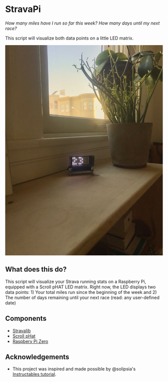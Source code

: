 # StravaPi

*How many miles have I run so far this week? How many days until my next race?*

This script will visualize both data points on a little LED matrix.

![alt text](https://github.com/PTPells/StravaPi/blob/master/stravapi.jpg)

## What does this do?

This script will visualize your Strava running stats on a Raspberry Pi, equipped with a Scroll pHAT LED matrix. Right now, the LED displays two data points: 1) Your total miles run since the beginning of the week and 2) The number of days remaining until your next race (read: any user-defined date)

## Components

* [Stravalib](https://pythonhosted.org/stravalib/api.html?highlight=client#module-stravalib.client)
* [Scroll pHat](https://shop.pimoroni.com/products/scroll-phat)
* [Raspbery Pi Zero](https://www.raspberrypi.org/products/raspberry-pi-zero/)

## Acknowledgements

* This project was inspired and made possible by @solipsia's [Instructables tutorial](http://www.instructables.com/member/solipsia/).
